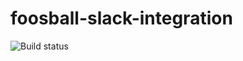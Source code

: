 # foosball-slack-integration

![Build status](https://github.com/maniekq/foosball-slack-integration/workflows/Java%20CI/badge.svg)
